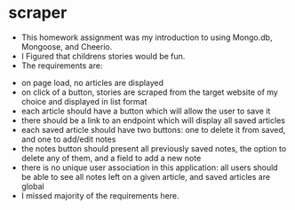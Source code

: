 # scraper

* This homework assignment was my introduction to using Mongo.db, Mongoose, and Cheerio.
* I Figured that childrens stories would be fun. 
* The requirements are:
- on page load, no articles are displayed
- on click of a button, stories are scraped from the target website of my choice and displayed in list format
- each article should have a button which will allow the user to save it
- there should be a link to an endpoint which will display all saved articles
- each saved article should have two buttons:  one to delete it from saved, and one to add/edit notes
- the notes button should present all previously saved notes, the option to delete any of them, and a field to add a new note
- there is no unique user association in this application:  all users should be able to see all notes left on a given article, and saved articles are global
- I missed majority of the requirements here. 
